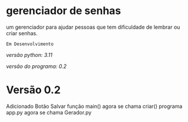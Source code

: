 # gerenciador de senhas
um gerenciador para ajudar pessoas que tem dificuldade de lembrar ou criar senhas.

```Em Desenvolvimento```


*versão python: 3.11*

*versão do programa: 0.2*

# Versão 0.2
Adicionado Botão Salvar 
função main() agora se chama criar()
programa app.py agora se chama Gerador.py
